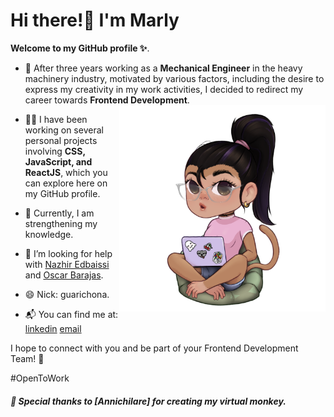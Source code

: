 
# Hi there!👋 I'm Marly 



**Welcome to my GitHub profile ✨**.
- 🚀 After three years working as a **Mechanical Engineer** in the heavy machinery industry, motivated by various factors, including the desire to express my creativity in my work activities, I decided to redirect my career towards **Frontend Development**.
  <img width= 330 align= right src="https://github.com/laguarichona/LaGuarichona/blob/main/Monita%20Marly%20con%20lentes.png" alt="Texto alternativo">

- 👩‍💻 I have been working on several personal projects involving **CSS, JavaScript, and ReactJS**, which you can explore here on my GitHub profile.

- 🌱 Currently, I am strengthening my knowledge.

- 🤔 I’m looking for help with [Nazhir Edbaissi](https://github.com/nazhG) and [Oscar Barajas](https://github.com/gndx).

- 😄 Nick: guarichona.

- 📬 You can find me at: 
  [linkedin](https://www.linkedin.com/in/laguarichona)
  [email](mailto:r.marlyp@gmail.com)

I hope to connect with you and be part of your Frontend Development Team! 🤝

#OpenToWork
##### 👏 Special thanks to [Annichilare] for creating my virtual monkey.
